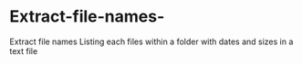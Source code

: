 # Extract-file-names-
Extract file names Listing each files within a folder with dates and sizes in a text file
